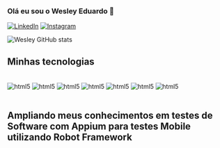 ### Olá eu sou o Wesley Eduardo 👊

[![LinkedIn](https://img.shields.io/badge/LinkedIn-0077B5?style=for-the-badge&logo=linkedin&logoColor=white)](https://www.linkedin.com/in/wesley-eduardo/)
[![Instagram](https://img.shields.io/badge/Instagram-E4405F?style=for-the-badge&logo=instagram&logoColor=white)](https://www.instagram.com/eduardwesley/)

![Wesley GitHub stats](https://github-readme-stats.vercel.app/api?username=eduardo-wesley&show_icons=true&theme=dracula)

## Minhas tecnologias 

<div style="display: inline_block"><br/>
    <img align="center" alt="html5" src="https://img.shields.io/badge/HTML5-E34F26?style=for-the-badge&logo=html5&logoColor=white">
    <img align="center" alt="html5" src="https://img.shields.io/badge/CSS3-1572B6?style=for-the-badge&logo=css3&logoColor=white">
    <img align="center" alt="html5" src="https://img.shields.io/badge/JavaScript-F7DF1E?style=for-the-badge&logo=javascript&logoColor=black">
    <img align="center" alt="html5" src="https://img.shields.io/badge/Python-3776AB?style=for-the-badge&logo=python&logoColor=white">
    <img align="center" alt="html5" src="https://img.shields.io/badge/-selenium-%43B02A?style=for-the-badge&logo=selenium&logoColor=white">
    <img align="center" alt="html5" src="https://img.shields.io/badge/-cypress-%23E5E5E5?style=for-the-badge&logo=cypress&logoColor=058a5e">
    <img align="center" alt="html5" src="https://img.shields.io/badge/Postman-FF6C37?style=for-the-badge&logo=postman&logoColor=white">

</div><br/>

## Ampliando meus conhecimentos em testes de Software com Appium para testes Mobile utilizando Robot Framework
